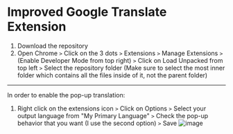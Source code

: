 # Improved Google Translate Extension
1. Download the repository
2. Open Chrome `>` Click on the 3 dots `>` Extensions `>` Manage Extensions `>` (Enable Developer Mode from top right) `>` Click on Load Unpacked from top left `>` Select the repository folder (Make sure to select the most inner folder which contains all the files inside of it, not the parent folder)
---
In order to enable the pop-up translation:
1. Right click on the extensions icon `>` Click on Options `>` Select your output language from "My Primary Language" `>` Check the pop-up behavior that you want (I use the second option) `>` Save
![image](https://github.com/user-attachments/assets/34b0889c-224a-4acc-bcec-bd0e988ac757)
